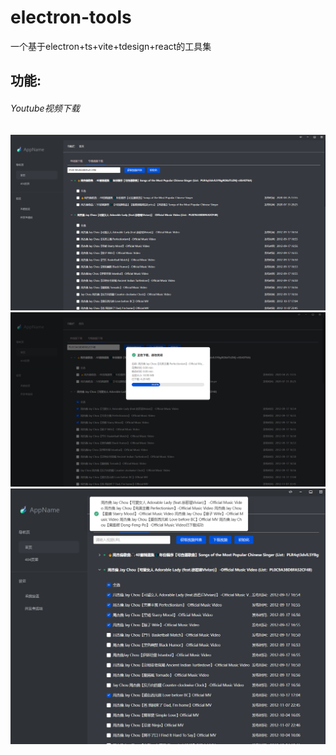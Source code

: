 # electron-tools
一个基于electron+ts+vite+tdesign+react的工具集

## 功能:
###### Youtube视频下载

![](https://raw.githubusercontent.com/blazer233/electron-tools/main/md/videoDownLoad/3.png)
![](https://raw.githubusercontent.com/blazer233/electron-tools/main/md/videoDownLoad/2.png)
![](https://raw.githubusercontent.com/blazer233/electron-tools/main/md/videoDownLoad/1.png)